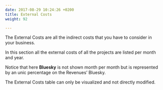 ```yaml
---
date: 2017-08-29 10:24:26 +0200
title: External Costs
weight: 92

---
```



The External Costs are all the indirect costs that you have to consider in your business.

In this section all the external costs of all the projects are listed per month and year.

Notice that here **Bluesky** is not shown month per month but is represented by an unic percentage on the Revenues’ Bluesky.

The External Costs table can only be visualized and not directly modified.